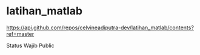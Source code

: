 # latihan_matlab
https://api.github.com/repos/celvineadiputra-dev/latihan_matlab/contents?ref=master


Status Wajib Public
